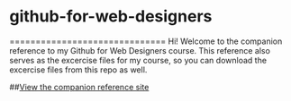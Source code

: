# github-for-web-designers
==============================
Hi! Welcome to the companion reference to my Github for Web Designers course. This reference also serves as the excercise files for my course, so you can download the excercise files from this repo as well.

##[View the companion reference site](https://metalheadvipin.github.io/github-for-web-designers/)
